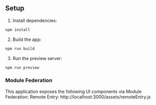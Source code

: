 ## Setup

1. Install dependencies:
  ```bash
  npm install
  ```
2. Build the app:
  ```bash
  npm run build
  ```
3. Run the preview server:
  ```bash
  npm run preview
  ```

### **Module Federation**
This application exposes the following UI components via Module Federation:
Remote Entry: http://localhost:3000/assets/remoteEntry.js
